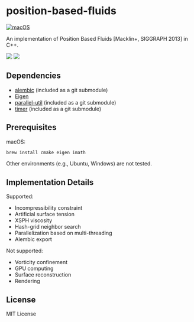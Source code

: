 # position-based-fluids

[![macOS](https://github.com/yuki-koyama/position-based-fluids/actions/workflows/macos.yml/badge.svg)](https://github.com/yuki-koyama/position-based-fluids/actions/workflows/macos.yml)

An implementation of Position Based Fluids [Macklin+, SIGGRAPH 2013] in C++.

![](./docs/sample-1.gif)
![](./docs/sample-2.gif)

## Dependencies

- [alembic](https://github.com/alembic/alembic) (included as a git submodule)
- [Eigen](https://eigen.tuxfamily.org/)
- [parallel-util](https://github.com/yuki-koyama/parallel-util) (included as a git submodule)
- [timer](https://github.com/yuki-koyama/timer) (included as a git submodule)

## Prerequisites

macOS:
```sh
brew install cmake eigen imath
```

Other environments (e.g., Ubuntu, Windows) are not tested.

## Implementation Details

Supported:
- Incompressibility constraint
- Artificial surface tension
- XSPH viscosity
- Hash-grid neighbor search
- Parallelization based on multi-threading
- Alembic export

Not supported:
- Vorticity confinement
- GPU computing
- Surface reconstruction
- Rendering

## License

MIT License
